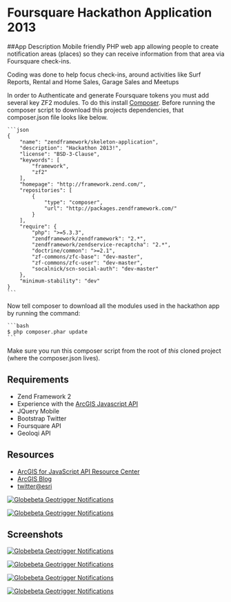 Foursquare Hackathon Application 2013
=========================

##App Description
Mobile friendly PHP web app allowing people to create notification areas (places) so they can receive information from that area via Foursquare check-ins.

Coding was done to help focus check-ins, around activities like Surf Reports, Rental and Home Sales, Garage Sales and Meetups

In order to Authenticate and generate Foursquare tokens you must add several key ZF2 modules.
To do this install [Composer](http://www.esri.com/).  Before running the composer script to download
this projects dependencies, that composer.json file looks like below. 


    ```json
    {
        "name": "zendframework/skeleton-application",
        "description": "Hackathon 2013!",
        "license": "BSD-3-Clause",
        "keywords": [
            "framework",
            "zf2"
        ],
        "homepage": "http://framework.zend.com/",
        "repositories": [
            {
                "type": "composer",
                "url": "http://packages.zendframework.com/"
            }
        ],
        "require": {
            "php": ">=5.3.3",
            "zendframework/zendframework": "2.*",
            "zendframework/zendservice-recaptcha": "2.*",
            "doctrine/common": ">=2.1",
            "zf-commons/zfc-base": "dev-master",
            "zf-commons/zfc-user": "dev-master",
            "socalnick/scn-social-auth": "dev-master"
        },
        "minimum-stability": "dev"
    }
    ```

Now tell composer to download all the modules used in the hackathon app by running the command:

    ```bash
    $ php composer.phar update
    ```
Make sure you run this composer script from the root of *this* cloned project (where the composer.json lives). 
 

## Requirements

* Zend Framework 2
* Experience with the [ArcGIS Javascript API](http://www.esri.com/)
* JQuery Mobile
* Bootstrap Twitter
* Foursquare API
* Geoloqi API

## Resources

* [ArcGIS for JavaScript API Resource Center](http://help.arcgis.com/en/webapi/javascript/arcgis/index.html)
* [ArcGIS Blog](http://blogs.esri.com/esri/arcgis/)
* [twitter@esri](http://twitter.com/esri)



[![Globebeta Geotrigger Notifications](http://dl.dropbox.com/u/77164369/hackathon2013.png "Globebeta Geotrigger Notifications")](http://dl.dropbox.com/u/77164369/hackathon2013.png)


[![Globebeta Geotrigger Notifications](http://dl.dropbox.com/u/77164369/places.png "Globebeta Geotrigger Notifications")](http://dl.dropbox.com/u/77164369/places.png)

## Screenshots

[![Globebeta Geotrigger Notifications](
http://dl.dropbox.com/u/77164369/splash.png "Globebeta Geotrigger Notifications")](
http://dl.dropbox.com/u/77164369/splash.png)


[![Globebeta Geotrigger Notifications](
http://dl.dropbox.com/u/77164369/checkin.png "Globebeta Geotrigger Notifications")](
http://dl.dropbox.com/u/77164369/checkin.png)


[![Globebeta Geotrigger Notifications](
http://dl.dropbox.com/u/77164369/profile.png "Globebeta Geotrigger Notifications")](
http://dl.dropbox.com/u/77164369/profile.png)


[![Globebeta Geotrigger Notifications](
http://dl.dropbox.com/u/77164369/form.png "Globebeta Geotrigger Notifications")](
http://dl.dropbox.com/u/77164369/form.png)
